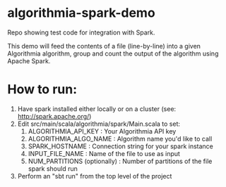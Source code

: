 # algorithmia-spark-demo
Repo showing test code for integration with Spark.

This demo will feed the contents of a file (line-by-line) into a given Algorithmia algorithm,
group and count the output of the algorithm using Apache Spark.

# How to run:
1. Have spark installed either locally or on a cluster (see: http://spark.apache.org/)
2. Edit src/main/scala/algorithmia/spark/Main.scala to set:
    1. ALGORITHMIA_API_KEY : Your Algorithmia API key
    2. ALGORITHMIA_ALGO_NAME : Algorithm name you'd like to call
    3. SPARK_HOSTNAME : Connection string for your spark instance
    4. INPUT_FILE_NAME : Name of the file to use as input
    5. NUM_PARTITIONS (optionally) : Number of partitions of the file spark should run
3. Perform an "sbt run" from the top level of the project
